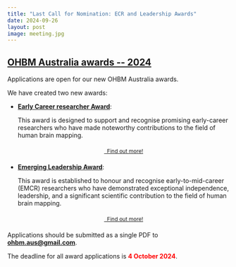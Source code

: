 ```yaml
---
title: "Last Call for Nomination: ECR and Leadership Awards"
date: 2024-09-26
layout: post
image: meeting.jpg
---
```


## [**OHBM Australia awards -- 2024**](/awards)

Applications are open for our new OHBM Australia awards. 

We have created two new awards:

- [**Early Career researcher Award**](/posts/2024-early-career-researcher-award/):

  This award is designed to support and recognise promising early-career researchers who have made noteworthy contributions to the field of human brain mapping.

  <div style="text-align: center; margin: 20px; font-size: 12px;">
      <a href="/posts/2024-early-career-researcher-award/" class="btn btn-primary page-scroll">
          <i class="fa-solid fa-award"></i>
          &nbsp; Find out more!
      </a>
  </div>

- [**Emerging Leadership Award**](/posts/2024-emerging-leadership-award/):

  This award is established to honour and recognise early-to-mid-career (EMCR) researchers who have demonstrated exceptional independence, leadership, and a significant scientific contribution to the field of human brain mapping.

  <div style="text-align: center; margin: 20px; font-size: 12px;">
      <a href="/posts/2024-emerging-leadership-award/" class="btn btn-primary page-scroll">
          <i class="fa-solid fa-award"></i>
          &nbsp; Find out more!
      </a>
  </div>


Applications should be submitted as a single PDF to [**ohbm.aus@gmail.com**](mailto:ohbm.aus@gmail.com).

The deadline for all award applications is <span style="color: red;">**4 October 2024**</span>.
